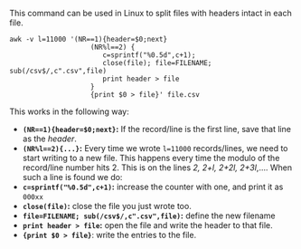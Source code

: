 This command can be used in Linux to split files with headers intact in each file.

```
awk -v l=11000 '(NR==1){header=$0;next}
                    (NR%l==2) { 
                       c=sprintf("%0.5d",c+1); 
                       close(file); file=FILENAME; sub(/csv$/,c".csv",file)
                       print header > file
                    }
                    {print $0 > file}' file.csv
```

This works in the following way:

* **`(NR==1){header=$0;next}`:** If the record/line is the first line, save that line as the _header_.
* **`(NR%l==2){...}`:** Every time we wrote `l=11000` records/lines, we need to start writing to a new file. This happens every time the modulo of the record/line number hits 2. This is on the lines _2, 2+l, 2+2l, 2+3l_,.... When such a line is found we do:
 * **`c=sprintf("%0.5d",c+1)`:** increase the counter with one, and print it as `000xx`
 * **`close(file)`:** close the file you just wrote too.
 * **`file=FILENAME; sub(/csv$/,c".csv",file)`:** define the new filename
 * **`print header > file`:** open the file and write the header to that file.
* **`{print $0 > file}`**: write the entries to the file.